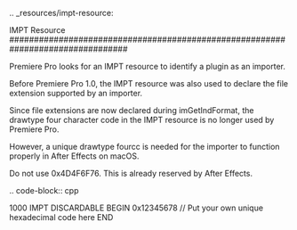 .. _resources/impt-resource:

IMPT Resource
################################################################################

Premiere Pro looks for an IMPT resource to identify a plugin as an importer.

Before Premiere Pro 1.0, the IMPT resource was also used to declare the file extension supported by an importer.

Since file extensions are now declared during imGetIndFormat, the drawtype four character code in the IMPT resource is no longer used by Premiere Pro.

However, a unique drawtype fourcc is needed for the importer to function properly in After Effects on macOS.

Do not use 0x4D4F6F76. This is already reserved by After Effects.

.. code-block:: cpp

  1000 IMPT DISCARDABLE BEGIN
  0x12345678 // Put your own unique hexadecimal code here
  END
